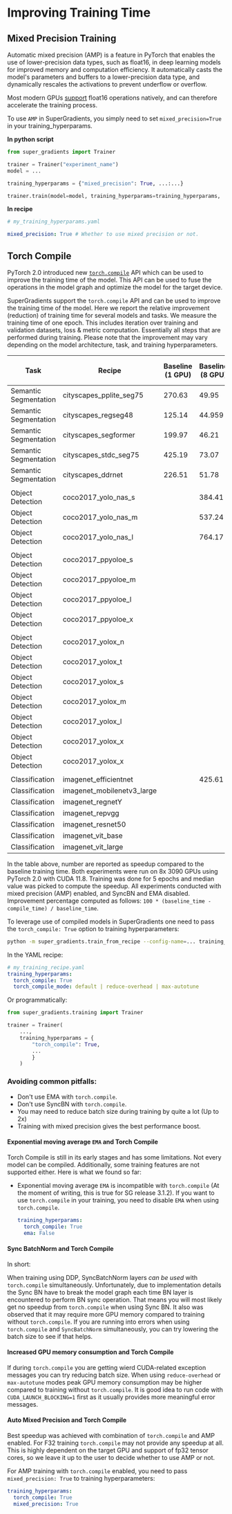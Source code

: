 # Improving Training Time

## Mixed Precision Training

Automatic mixed precision (AMP) is a feature in PyTorch that enables the use of lower-precision data types, such as float16, in deep learning models for improved memory and computation efficiency. 
It automatically casts the model's parameters and buffers to a lower-precision data type, and dynamically rescales the activations to prevent underflow or overflow. 

Most modern GPUs [support](https://docs.nvidia.com/deeplearning/tensorrt/support-matrix/index.html#hardware-precision-matrix) float16 operations natively, and can therefore accelerate the training process.

To use `AMP` in SuperGradients, you simply need to set `mixed_precision=True` in your training_hyperparams.

**In python script**
```python
from super_gradients import Trainer

trainer = Trainer("experiment_name")
model = ...

training_hyperparams = {"mixed_precision": True, ...:...}

trainer.train(model=model, training_hyperparams=training_hyperparams, ...)
```

**In recipe**
```yaml
# my_training_hyperparams.yaml

mixed_precision: True # Whether to use mixed precision or not.
```


## Torch Compile

PyTorch 2.0 introduced new [`torch.compile`](https://pytorch.org/tutorials/intermediate/torch_compile_tutorial.html) API which can be used to improve the training time of the model. 
This API can be used to fuse the operations in the model graph and optimize the model for the target device.

SuperGradients support the `torch.compile` API and can be used to improve the training time of the model. 
Here we report the relative improvement (reduction) of training time for several models and tasks. We measure the training time of one epoch. 
This includes iteration over training and validation datasets, loss & metric computation. Essentially all steps that are performed during training.
Please note that the improvement may vary depending on the model architecture, task, and training hyperparameters.

| Task                  | Recipe                      | Baseline (1 GPU) | Baseline (8 GPU) | 1 GPU With Compile | 8 GPU With Compile | Improvement, % (1 GPU) | Improvement, % (8 GPU) |
|-----------------------|-----------------------------|------------------|------------------|--------------------|--------------------|------------------------|--------------------|
| Semantic Segmentation | cityscapes_pplite_seg75     | 270.63           | 49.95            | 119.11             | 35.91              | 56%                    | 18%                |
| Semantic Segmentation | cityscapes_regseg48         | 125.14           | 44.959           | 108.57             | 44.55              | 13.2%                  | 0.9%               |
| Semantic Segmentation | cityscapes_segformer        | 199.97           | 46.21            | 162.52             | 43.71              | 18.7%                  | 5.4%               |
| Semantic Segmentation | cityscapes_stdc_seg75       | 425.19           | 73.07            | 153.16             | 45.89              | 63.9%                  | 37.19%             |
| Semantic Segmentation | cityscapes_ddrnet           | 226.51           | 51.78            | 174.11             | 48.29              | 23.1%                  | 7.3%               |
|                       |                             |                  |                  |                    |                    |                        |                    |
| Object Detection      | coco2017_yolo_nas_s         |                  | 384.41           |                    | 376.10             |                        | 2.42%              |
| Object Detection      | coco2017_yolo_nas_m         |                  | 537.24           |                    | 508.40             |                        | 0.19%              |
| Object Detection      | coco2017_yolo_nas_l         |                  | 764.17           |                    | 745.58             |                        |                    |
|                       |                             |                  |                  |                    |                    |                        |                    |
| Object Detection      | coco2017_ppyoloe_s          |                  |                  |                    |                    |                        |                    |
| Object Detection      | coco2017_ppyoloe_m          |                  |                  |                    |                    |                        |                    |
| Object Detection      | coco2017_ppyoloe_l          |                  |                  |                    |                    |                        |                    |
| Object Detection      | coco2017_ppyoloe_x          |                  |                  |                    |                    |                        |                    |
|                       |                             |                  |                  |                    |                    |                        |                    |
| Object Detection      | coco2017_yolox_n            |                  |                  |                    |                    |                        |                    |
| Object Detection      | coco2017_yolox_t            |                  |                  |                    |                    |                        |                    |
| Object Detection      | coco2017_yolox_s            |                  |                  |                    |                    |                        |                    |
| Object Detection      | coco2017_yolox_m            |                  |                  |                    |                    |                        |                    |
| Object Detection      | coco2017_yolox_l            |                  |                  |                    |                    |                        |                    |
| Object Detection      | coco2017_yolox_x            |                  |                  |                    |                    |                        |                    |
| Object Detection      | coco2017_yolox_x            |                  |                  |                    |                    |                        |                    |
|                       |                             |                  |                  |                    |                    |                        |                    |
| Classification        | imagenet_efficientnet       |                  | 425.61           |                    | 408.39             |                        | 4.1%               |
| Classification        | imagenet_mobilenetv3_large  |                  |                  |                    |                    |                        |                    |
| Classification        | imagenet_regnetY            |                  |                  |                    |                    |                        |                    |
| Classification        | imagenet_repvgg             |                  |                  |                    |                    |                        |                    |
| Classification        | imagenet_resnet50           |                  |                  |                    |                    |                        |                    |
| Classification        | imagenet_vit_base           |                  |                  |                    |                    |                        |                    |
| Classification        | imagenet_vit_large          |                  |                  |                    |                    |                        |                    |

In the table above, number are reported as speedup compared to the baseline training time. 
Both experiments were run on 8x 3090 GPUs using PyTorch 2.0 with CUDA 11.8. 
Training was done for 5 epochs and median value was picked to compute the speedup. 
All experiments conducted with mixed precision (AMP) enabled, and SyncBN and EMA disabled.
Improvement percentage computed as follows: `100 * (baseline_time - compile_time) / baseline_time`.

To leverage use of compiled models in SuperGradients one need to pass the `torch_compile: True` option to training hyperparameters:

```bash
python -m super_gradients.train_from_recipe --config-name=... training_hyperparams.torch_compile=True
```

In the YAML recipe:

```yaml
# my_training_recipe.yaml
training_hyperparams:
  torch_compile: True 
  torch_compile_mode: default | reduce-overhead | max-autotune
```


Or programmatically:

```python
from super_gradients.training import Trainer

trainer = Trainer(
    ...,
    training_hyperparams = {
        "torch_compile": True,
        ...
        }
    )
```



### Avoiding common pitfalls:

* Don't use EMA with `torch.compile`.
* Don't use SyncBN with `torch.compile`.
* You may need to reduce batch size during training by quite a lot (Up to 2x)
* Training with mixed precision gives the best performance boost.

#### Exponential moving average `EMA` and Torch Compile

Torch Compile is still in its early stages and has some limitations. Not every model can be compiled. 
Additionally, some training features are not supported either. 
Here is what we found so far:

* Exponential moving average `EMA` is incompatible with `torch.compile` (At the moment of writing, this is true for SG release 3.1.2). 
  If you want to use `torch.compile` in your training, you need to disable `EMA` when using `torch.compile`.
  ```yaml
  training_hyperparams:
    torch_compile: True 
    ema: False
  ```
  
#### Sync BatchNorm and Torch Compile 

In short: 

When training using DDP, SyncBatchNorm layers _can be used_ with `torch.compile` simultaneously. 
Unfortunately, due to implementation details the Sync BN have to break the model graph each time BN layer is encountered to perform BN sync operation.
That means you will most likely get no speedup from `torch.compile` when using Sync BN.
It also was observed that it may require more GPU memory compared to training without `torch.compile`.
If you are running into errors when using `torch.compile` and `SyncBatchNorm` simultaneously, you can try lowering the batch size to see if that helps.

#### Increased GPU memory consumption and Torch Compile

If during `torch.compile` you are getting wierd CUDA-related exception messages you can try reducing batch size. 
When using `reduce-overhead` or `max-autotune` modes peak GPU memory consumption may be higher compared to training without `torch.compile`.
It is good idea to run code with `CUDA_LAUNCH_BLOCKING=1` first as it usually provides more meaningful error messages.

#### Auto Mixed Precision and Torch Compile

Best speedup was achieved with combination of `torch.compile` and AMP enabled. For F32 training `torch.compile` may not provide any speedup at all.
This is highly dependent on the target GPU and support of fp32 tensor cores, so we leave it up to the user to decide whether to use AMP or not.

For AMP training with `torch.compile` enabled, you need to pass `mixed_precision: True` to training hyperparameters:
  ```yaml
  training_hyperparams:
    torch_compile: True 
    mixed_precision: True
  ```

